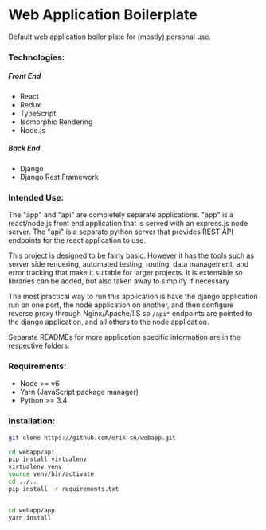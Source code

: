 # Web Application Boilerplate

Default web application boiler plate for (mostly) personal use.

### Technologies:

##### Front End
- React
- Redux
- TypeScript
- Isomorphic Rendering
- Node.js

##### Back End
- Django
- Django Rest Framework


### Intended Use:
The "app" and "api" are completely separate applications. "app" is a react/node.js front end application
that is served with an express.js node server. The "api" is a separate python server that provides
REST API endpoints for the react application to use.

This project is designed to be fairly basic. However it has the tools such as server side rendering, automated testing,
routing, data management, and error tracking that make it suitable for larger projects. It is extensible so libraries
can be added, but also taken away to simplify if necessary

The most practical way to run this application is have the django application run on one port, the node application on another,
and then configure reverse proxy through Nginx/Apache/IIS so `/api*` endpoints are pointed to the django application, and all
others to the node application.

Separate READMEs for more application specific information are in the respective folders.

### Requirements:
- Node >= v6
- Yarn (JavaScript package manager)
- Python >= 3.4


### Installation:
```bash
git clone https://github.com/erik-sn/webapp.git

cd webapp/api
pip install virtualenv
virtualenv venv
source venv/bin/activate
cd ../..
pip install -r requirements.txt


cd webapp/app
yarn install
```
